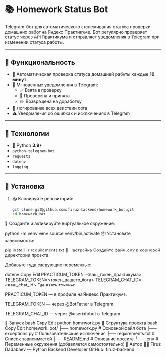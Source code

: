 # 📚 Homework Status Bot

Telegram-бот для автоматического отслеживания статуса проверки домашних работ на Яндекс Практикуме. Бот регулярно проверяет статус через API Практикума и отправляет уведомления в Telegram при изменении статуса работы.

---

## 📌 Функциональность

- 📡 Автоматическая проверка статуса домашней работы каждые **10 минут**
- 📲 Мгновенные уведомления в Telegram:
  - ✅ Взята в проверку
  - 🎉 Проверена и принята
  - ✏️ Возвращена на доработку
- 📝 Логирование всех действий бота
- ⚠️ Уведомления об ошибках и исключениях в Telegram

---

## 📌 Технологии

- 🐍 Python **3.9+**
- `python-telegram-bot`
- `requests`
- `dotenv`
- `logging`

---

## 📌 Установка

1. 📥 Клонируйте репозиторий:

   ```bash
   git clone git@github.com:firuz-backend/homework_bot.git
   cd homework_bot
🐍 Создайте и активируйте виртуальное окружение:

python -m venv venv
source venv/bin/activate
📦 Установите зависимости:

pip install -r requirements.txt
📌 Настройка
Создайте файл .env в корневой директории проекта.

Добавьте туда следующие переменные:

dotenv
Copy
Edit
PRACTICUM_TOKEN=<ваш_токен_практикума>
TELEGRAM_TOKEN=<токен_вашего_бота>
TELEGRAM_CHAT_ID=<ваш_chat_id>
Где взять токены:

PRACTICUM_TOKEN — в профиле на Яндекс Практикуме.

TELEGRAM_TOKEN — через @BotFather в Telegram.

TELEGRAM_CHAT_ID — через @userinfobot в Telegram.

📌 Запуск
bash
Copy
Edit
python homework.py
📌 Структура проекта
bash
Copy
Edit
homework_bot/
├── homework.py         # Основной файл бота
├── exceptions.py       # Пользовательские исключения
├── requirements.txt    # Список зависимостей
├── README.md           # Описание проекта
└── .env                # Переменные окружения (добавляется самостоятельно)
📌 Автор
👨‍💻 Firuz Dadabaev — Python Backend Developer
GitHub: firuz-backend